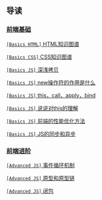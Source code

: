 ## 导读
### [前端基础](/FrontEnd/Basic/)
[`[Basics HTML]` HTML知识图谱](FrontEnd/Basic/html.md)

[`[Basics CSS]` CSS知识图谱](FrontEnd/Basic/css.md)

[`[Basics JS]` 深浅拷贝](FrontEnd/Basic/copy.md)

[`[Basics JS]` new操作符的作用是什么](FrontEnd/Basic/new.md)

[`[Basics JS]` this，call，apply，bind](FrontEnd/Basic/thiscall.md)

[`[Basics JS]` 说说对this的理解](FrontEnd/Basic/this.md)

[`[Basics JS]` 前端的性能优化方法](FrontEnd/Basic/optimize.md)

[`[Basics JS]` JS的同步和异步](FrontEnd/Basic/collection.md)
### [前端进阶](/FrontEnd/Advanced/)
[`[Advanced JS]` 事件循环机制](FrontEnd/closure.md)

[`[Advanced JS]` 原型和原型链](FrontEnd/prototype.md)

[`[Advanced JS]` 闭包](FrontEnd/bibao.md)
